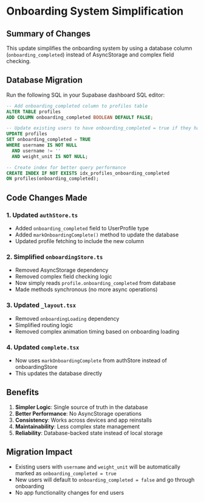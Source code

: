 # Onboarding System Simplification

## Summary of Changes

This update simplifies the onboarding system by using a database column (`onboarding_completed`) instead of AsyncStorage and complex field checking.

## Database Migration

Run the following SQL in your Supabase dashboard SQL editor:

```sql
-- Add onboarding_completed column to profiles table
ALTER TABLE profiles 
ADD COLUMN onboarding_completed BOOLEAN DEFAULT FALSE;

-- Update existing users to have onboarding_completed = true if they have required data
UPDATE profiles 
SET onboarding_completed = TRUE 
WHERE username IS NOT NULL 
  AND username != '' 
  AND weight_unit IS NOT NULL;

-- Create index for better query performance
CREATE INDEX IF NOT EXISTS idx_profiles_onboarding_completed 
ON profiles(onboarding_completed);
```

## Code Changes Made

### 1. Updated `authStore.ts`
- Added `onboarding_completed` field to UserProfile type
- Added `markOnboardingComplete()` method to update the database
- Updated profile fetching to include the new column

### 2. Simplified `onboardingStore.ts` 
- Removed AsyncStorage dependency
- Removed complex field checking logic
- Now simply reads `profile.onboarding_completed` from database
- Made methods synchronous (no more async operations)

### 3. Updated `_layout.tsx`
- Removed `onboardingLoading` dependency
- Simplified routing logic
- Removed complex animation timing based on onboarding loading

### 4. Updated `complete.tsx`
- Now uses `markOnboardingComplete` from authStore instead of onboardingStore
- This updates the database directly

## Benefits

1. **Simpler Logic**: Single source of truth in the database
2. **Better Performance**: No AsyncStorage operations
3. **Consistency**: Works across devices and app reinstalls
4. **Maintainability**: Less complex state management
5. **Reliability**: Database-backed state instead of local storage

## Migration Impact

- Existing users with `username` and `weight_unit` will be automatically marked as `onboarding_completed = true`
- New users will default to `onboarding_completed = false` and go through onboarding
- No app functionality changes for end users
